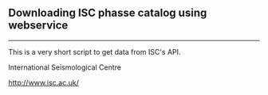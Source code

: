 ## Downloading ISC phasse catalog using webservice
-----------------------------------

This is a very short script to get data from ISC's API. 

International Seismological Centre

http://www.isc.ac.uk/
